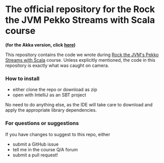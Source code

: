 # The official repository for the Rock the JVM Pekko Streams with Scala course

**(for the Akka version, click [here](https://github.com/rockthejvm/akka-streams))**

This repository contains the code we wrote during  [Rock the JVM's Pekko Streams with Scala](https://rockthejvm.com/course/akka-streams) course. Unless explicitly mentioned, the code in this repository is exactly what was caught on camera.

### How to install
- either clone the repo or download as zip
- open with IntelliJ as an SBT project

No need to do anything else, as the IDE will take care to download and apply the appropriate library dependencies.

### For questions or suggestions

If you have changes to suggest to this repo, either
- submit a GitHub issue
- tell me in the course Q/A forum
- submit a pull request!
